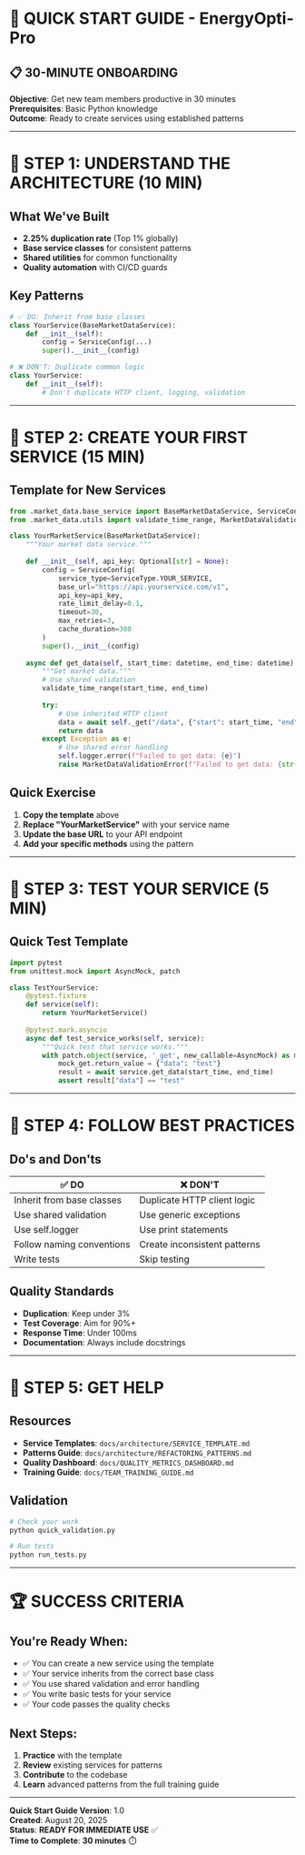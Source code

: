 # 🚀 **QUICK START GUIDE - EnergyOpti-Pro**

## **📋 30-MINUTE ONBOARDING**

**Objective**: Get new team members productive in 30 minutes  
**Prerequisites**: Basic Python knowledge  
**Outcome**: Ready to create services using established patterns

---

# **🎯 STEP 1: UNDERSTAND THE ARCHITECTURE (10 MIN)**

## **What We've Built**
- **2.25% duplication rate** (Top 1% globally)
- **Base service classes** for consistent patterns
- **Shared utilities** for common functionality
- **Quality automation** with CI/CD guards

## **Key Patterns**
```python
# ✅ DO: Inherit from base classes
class YourService(BaseMarketDataService):
    def __init__(self):
        config = ServiceConfig(...)
        super().__init__(config)

# ❌ DON'T: Duplicate common logic
class YourService:
    def __init__(self):
        # Don't duplicate HTTP client, logging, validation
```

---

# **🎯 STEP 2: CREATE YOUR FIRST SERVICE (15 MIN)**

## **Template for New Services**
```python
from .market_data.base_service import BaseMarketDataService, ServiceConfig, ServiceType
from .market_data.utils import validate_time_range, MarketDataValidationError

class YourMarketService(BaseMarketDataService):
    """Your market data service."""
    
    def __init__(self, api_key: Optional[str] = None):
        config = ServiceConfig(
            service_type=ServiceType.YOUR_SERVICE,
            base_url="https://api.yourservice.com/v1",
            api_key=api_key,
            rate_limit_delay=0.1,
            timeout=30,
            max_retries=3,
            cache_duration=300
        )
        super().__init__(config)
    
    async def get_data(self, start_time: datetime, end_time: datetime):
        """Get market data."""
        # Use shared validation
        validate_time_range(start_time, end_time)
        
        try:
            # Use inherited HTTP client
            data = await self._get("/data", {"start": start_time, "end": end_time})
            return data
        except Exception as e:
            # Use shared error handling
            self.logger.error(f"Failed to get data: {e}")
            raise MarketDataValidationError(f"Failed to get data: {str(e)}")
```

## **Quick Exercise**
1. **Copy the template** above
2. **Replace "YourMarketService"** with your service name
3. **Update the base URL** to your API endpoint
4. **Add your specific methods** using the pattern

---

# **🎯 STEP 3: TEST YOUR SERVICE (5 MIN)**

## **Quick Test Template**
```python
import pytest
from unittest.mock import AsyncMock, patch

class TestYourService:
    @pytest.fixture
    def service(self):
        return YourMarketService()
    
    @pytest.mark.asyncio
    async def test_service_works(self, service):
        """Quick test that service works."""
        with patch.object(service, '_get', new_callable=AsyncMock) as mock_get:
            mock_get.return_value = {"data": "test"}
            result = await service.get_data(start_time, end_time)
            assert result["data"] == "test"
```

---

# **🎯 STEP 4: FOLLOW BEST PRACTICES**

## **Do's and Don'ts**
| ✅ DO | ❌ DON'T |
|-------|----------|
| Inherit from base classes | Duplicate HTTP client logic |
| Use shared validation | Use generic exceptions |
| Use self.logger | Use print statements |
| Follow naming conventions | Create inconsistent patterns |
| Write tests | Skip testing |

## **Quality Standards**
- **Duplication**: Keep under 3%
- **Test Coverage**: Aim for 90%+
- **Response Time**: Under 100ms
- **Documentation**: Always include docstrings

---

# **🎯 STEP 5: GET HELP**

## **Resources**
- **Service Templates**: `docs/architecture/SERVICE_TEMPLATE.md`
- **Patterns Guide**: `docs/architecture/REFACTORING_PATTERNS.md`
- **Quality Dashboard**: `docs/QUALITY_METRICS_DASHBOARD.md`
- **Training Guide**: `docs/TEAM_TRAINING_GUIDE.md`

## **Validation**
```bash
# Check your work
python quick_validation.py

# Run tests
python run_tests.py
```

---

# **🏆 SUCCESS CRITERIA**

## **You're Ready When:**
- ✅ You can create a new service using the template
- ✅ Your service inherits from the correct base class
- ✅ You use shared validation and error handling
- ✅ You write basic tests for your service
- ✅ Your code passes the quality checks

## **Next Steps:**
1. **Practice** with the template
2. **Review** existing services for patterns
3. **Contribute** to the codebase
4. **Learn** advanced patterns from the full training guide

---

**Quick Start Guide Version**: 1.0  
**Created**: August 20, 2025  
**Status**: **READY FOR IMMEDIATE USE** ✅  
**Time to Complete**: **30 minutes** ⏱️ 